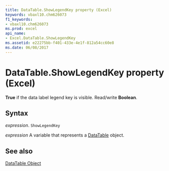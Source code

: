 ```yaml
---
title: DataTable.ShowLegendKey property (Excel)
keywords: vbaxl10.chm626073
f1_keywords:
- vbaxl10.chm626073
ms.prod: excel
api_name:
- Excel.DataTable.ShowLegendKey
ms.assetid: e22275bb-f401-433e-4e1f-812a54cc60e8
ms.date: 06/08/2017
---
```



# DataTable.ShowLegendKey property (Excel)

 **True** if the data label legend key is visible. Read/write **Boolean**.


## Syntax

 _expression_. `ShowLegendKey`

 _expression_ A variable that represents a [DataTable](Excel.DataTable-graph-property.md) object.


## See also


[DataTable Object](Excel.DataTable(object).md)

